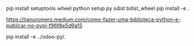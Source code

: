 pip install setuptools wheel
python setup.py sdist bdist_wheel
pip install -e .


https://itanuromero.medium.com/como-fazer-uma-biblioteca-python-e-publicar-no-pypi-f96f8e5d9a15

pip install -e ../odoo-py/.